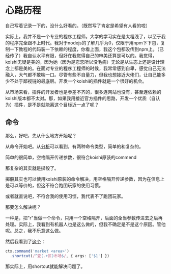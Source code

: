 # 心路历程

自己写着记录一下的，没什么好看的。（既然写了肯定是希望有人看的啦）

实际上，我并不是一个专业的程序工程师。大学的学习实在是太粗浅了，以至于我的程序完全跟不上时代。我对于nodejs的了解几乎为0，仅限于用npm下下包，复制一下教程的代码装一下依赖的程度，你看上面，我这个包都没传到npm上。（已经传了）我自认水平有限，但好在我觉得自己的审美还算是可以的。我觉得，koishi无疑是美的，因为她（因为是恋恋所以没毛病）无论是从生态上还是设计理念上都是美的。在面对专业的程序工程师的时候，我常常感到自卑，感觉自己无法融入，大气都不敢喘一口。尽管有些不自量力，但我也想接近大佬们，让自己能多少不处于鄙视链的最底层。开发一个koishi的插件就是一个很好的机会。

从市场来看，插件的开发者也是参差不齐的，很多连网站也没有，甚至连依赖的koishi版本都不太对。那，如果我用接近官方插件的思路，开发一个优质（自认为）插件，是不是就能离这个目标近一点了呢？

## 命令

那么，好吧，先从什么地方开始呢？

从命令开始吧。从[分析](20230317分析.md)可以看到，有两种命令类型，简单的和复杂的。

简单的很简单，空格隔开传递参数，很符合koishi原装的commend

那复杂的其实就是掷骰了。

掷骰其实也可以使用koishi原装的命令解决，用空格隔开传递参数，因为在信息上是可以等价的，但这不符合跑团玩家的使用习惯。

或者就直说吧，不符合我的使用习惯，我代表不了跑团玩家。

那要怎么解决呢？

一种是，把"r"当做一个命令，只用一个空格隔开，后面的全当参数传进去之后再处理。实际上，我看到有机器人也是这么做的，但我不确定是不是这个原因。管他呢。总之，我不乐意这么做。

然后我看到了[这个](https://koishi.chat/guide/basic/command.html#%E5%AE%9A%E4%B9%89%E5%8F%82%E6%95%B0)：

``` ts
ctx.command('market <area>')
  .shortcut(/^查(.+区)市场$/, { args: ['$1'] })
```
那实际上，用shortcut就能解决问题了。








